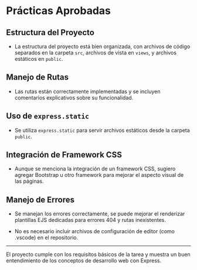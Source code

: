 # Prácticas Aprobadas

## Estructura del Proyecto
- La estructura del proyecto está bien organizada, con archivos de código separados en la carpeta `src`, archivos de vista en `views`, y archivos estáticos en `public`.

## Manejo de Rutas
- Las rutas están correctamente implementadas y se incluyen comentarios explicativos sobre su funcionalidad.

## Uso de `express.static`
- Se utiliza `express.static` para servir archivos estáticos desde la carpeta `public`.

## Integración de Framework CSS
- Aunque se menciona la integración de un framework CSS, sugiero agregar Bootstrap u otro framework para mejorar el aspecto visual de las páginas.

## Manejo de Errores
- Se manejan los errores correctamente, se puede mejorar el renderizar plantillas EJS dedicadas para errores 404 y rutas inexistentes.

- No es necesario incluir archivos de configuración de editor (como .vscode) en el repositorio.
---

El proyecto cumple con los requisitos básicos de la tarea y muestra un buen entendimiento de los conceptos de desarrollo web con Express. 
